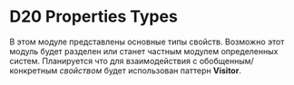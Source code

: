 D20 Properties Types
============================================================

В этом модуле представлены основные типы свойств. Возможно этот модуль будет разделен или станет
частным модулем определенных систем. Планируется что для взаимодействия с обобщенным/конкретным
_свойством_ будет использован паттерн **Visitor**.